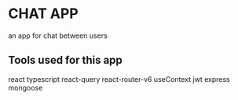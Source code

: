# CHAT APP

an app for chat between users

## Tools used for this app

react
typescript
react-query
react-router-v6
useContext
jwt
express
mongoose
